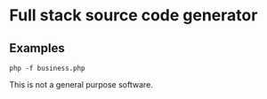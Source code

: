 # Full stack source code generator

## Examples

    php -f business.php

This is not a general purpose software.